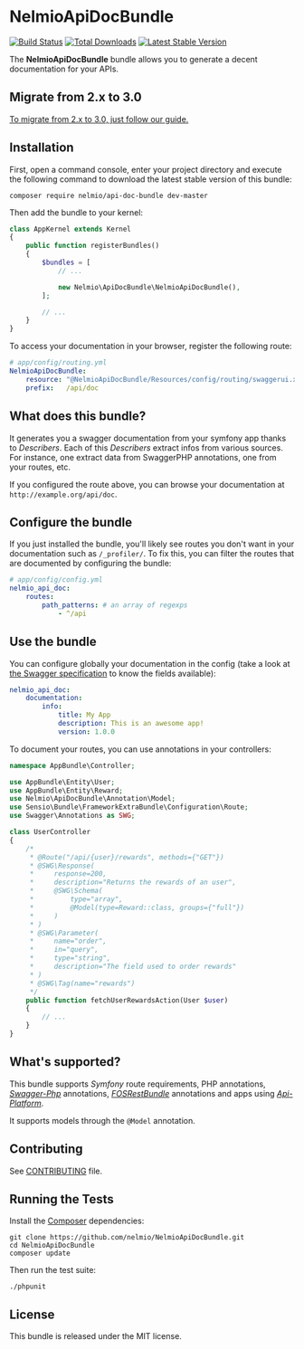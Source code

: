 NelmioApiDocBundle
==================

[![Build
Status](https://secure.travis-ci.org/nelmio/NelmioApiDocBundle.png?branch=master)](http://travis-ci.org/nelmio/NelmioApiDocBundle)
[![Total Downloads](https://poser.pugx.org/nelmio/api-doc-bundle/downloads)](https://packagist.org/packages/nelmio/api-doc-bundle)
[![Latest Stable
Version](https://poser.pugx.org/nelmio/api-doc-bundle/v/stable)](https://packagist.org/packages/nelmio/api-doc-bundle)

The **NelmioApiDocBundle** bundle allows you to generate a decent documentation
for your APIs.

## Migrate from 2.x to 3.0

[To migrate from 2.x to 3.0, just follow our guide.](https://github.com/nelmio/NelmioApiDocBundle/blob/master/UPGRADE-3.0.md)

## Installation

First, open a command console, enter your project directory and execute the following command to download the latest stable version of this bundle:

```
composer require nelmio/api-doc-bundle dev-master
```

Then add the bundle to your kernel:
```php
class AppKernel extends Kernel
{
    public function registerBundles()
    {
        $bundles = [
            // ...

            new Nelmio\ApiDocBundle\NelmioApiDocBundle(),
        ];

        // ...
    }
}
```

To access your documentation in your browser, register the following route:

```yml
# app/config/routing.yml
NelmioApiDocBundle:
    resource: "@NelmioApiDocBundle/Resources/config/routing/swaggerui.xml"
    prefix:   /api/doc
```

## What does this bundle?

It generates you a swagger documentation from your symfony app thanks to
_Describers_. Each of this _Describers_ extract infos from various sources.
For instance, one extract data from SwaggerPHP annotations, one from your
routes, etc.

If you configured the route above, you can browse your documentation at
`http://example.org/api/doc`.

## Configure the bundle

If you just installed the bundle, you'll likely see routes you don't want in
your documentation such as `/_profiler/`.
To fix this, you can filter the routes that are documented by configuring the
bundle:

```yml
# app/config/config.yml
nelmio_api_doc:
    routes:
        path_patterns: # an array of regexps
            - ^/api
```

## Use the bundle

You can configure globally your documentation in the config (take a look at
[the Swagger specification](http://swagger.io/specification/) to know the fields
available):

```yml
nelmio_api_doc:
    documentation:
        info:
            title: My App
            description: This is an awesome app!
            version: 1.0.0
```

To document your routes, you can use annotations in your controllers:

```php
namespace AppBundle\Controller;

use AppBundle\Entity\User;
use AppBundle\Entity\Reward;
use Nelmio\ApiDocBundle\Annotation\Model;
use Sensio\Bundle\FrameworkExtraBundle\Configuration\Route;
use Swagger\Annotations as SWG;

class UserController
{
    /*
     * @Route("/api/{user}/rewards", methods={"GET"})
     * @SWG\Response(
     *     response=200,
     *     description="Returns the rewards of an user",
     *     @SWG\Schema(
     *         type="array",
     *         @Model(type=Reward::class, groups={"full"})
     *     )
     * )
     * @SWG\Parameter(
     *     name="order",
     *     in="query",
     *     type="string",
     *     description="The field used to order rewards"
     * )
     * @SWG\Tag(name="rewards")
     */
    public function fetchUserRewardsAction(User $user)
    {
        // ...
    }
}
```

## What's supported?

This bundle supports _Symfony_ route requirements, PHP annotations,
[_Swagger-Php_](https://github.com/zircote/swagger-php) annotations,
[_FOSRestBundle_](https://github.com/FriendsOfSymfony/FOSRestBundle) annotations
and apps using [_Api-Platform_](https://github.com/api-platform/api-platform).

It supports models through the ``@Model`` annotation.

## Contributing

See
[CONTRIBUTING](https://github.com/nelmio/NelmioApiDocBundle/blob/master/CONTRIBUTING.md)
file.

## Running the Tests

Install the [Composer](http://getcomposer.org/) dependencies:

    git clone https://github.com/nelmio/NelmioApiDocBundle.git
    cd NelmioApiDocBundle
    composer update

Then run the test suite:

    ./phpunit

## License

This bundle is released under the MIT license.
